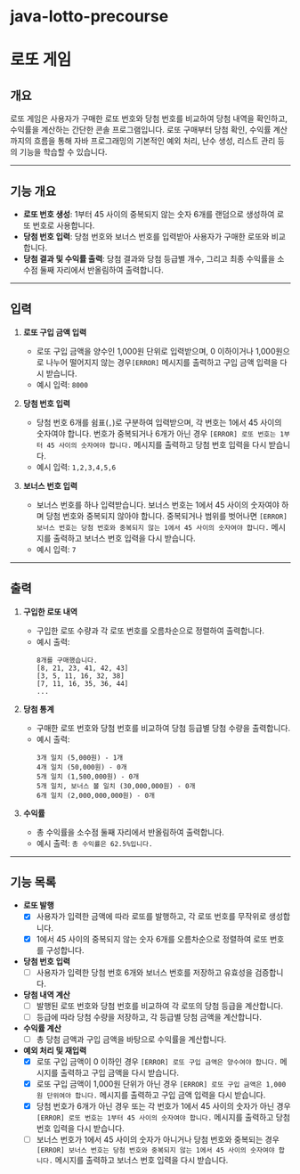 # java-lotto-precourse

# 로또 게임

## 개요
로또 게임은 사용자가 구매한 로또 번호와 당첨 번호를 비교하여 당첨 내역을 확인하고, 수익률을 계산하는 간단한 콘솔 프로그램입니다. 로또 구매부터 당첨 확인, 수익률 계산까지의 흐름을 통해 자바 프로그래밍의 기본적인 예외 처리, 난수 생성, 리스트 관리 등의 기능을 학습할 수 있습니다.

---

## 기능 개요
- **로또 번호 생성**: 1부터 45 사이의 중복되지 않는 숫자 6개를 랜덤으로 생성하여 로또 번호로 사용합니다.
- **당첨 번호 입력**: 당첨 번호와 보너스 번호를 입력받아 사용자가 구매한 로또와 비교합니다.
- **당첨 결과 및 수익률 출력**: 당첨 결과와 당첨 등급별 개수, 그리고 최종 수익률을 소수점 둘째 자리에서 반올림하여 출력합니다.

---

## 입력
1. **로또 구입 금액 입력**
    - 로또 구입 금액을 양수인 1,000원 단위로 입력받으며, 0 이하이거나 1,000원으로 나누어 떨어지지 않는 경우`[ERROR]` 메시지를 출력하고 구입 금액 입력을 다시 받습니다.
    - 예시 입력: `8000`

2. **당첨 번호 입력**
    - 당첨 번호 6개를 쉼표(`,`)로 구분하여 입력받으며, 각 번호는 1에서 45 사이의 숫자여야 합니다. 번호가 중복되거나 6개가 아닌 경우 `[ERROR] 로또 번호는 1부터 45 사이의 숫자여야 합니다.` 메시지를 출력하고 당첨 번호 입력을 다시 받습니다.
    - 예시 입력: `1,2,3,4,5,6`

3. **보너스 번호 입력**
    - 보너스 번호를 하나 입력받습니다. 보너스 번호는 1에서 45 사이의 숫자여야 하며 당첨 번호와 중복되지 않아야 합니다. 중복되거나 범위를 벗어나면 `[ERROR] 보너스 번호는 당첨 번호와 중복되지 않는 1에서 45 사이의 숫자여야 합니다.` 메시지를 출력하고 보너스 번호 입력을 다시 받습니다.
    - 예시 입력: `7`

---

## 출력
1. **구입한 로또 내역**
    - 구입한 로또 수량과 각 로또 번호를 오름차순으로 정렬하여 출력합니다.
    - 예시 출력:
      ```
      8개를 구매했습니다.
      [8, 21, 23, 41, 42, 43]
      [3, 5, 11, 16, 32, 38]
      [7, 11, 16, 35, 36, 44]
      ...
      ```

2. **당첨 통계**
    - 구매한 로또 번호와 당첨 번호를 비교하여 당첨 등급별 당첨 수량을 출력합니다.
    - 예시 출력:
      ```
      3개 일치 (5,000원) - 1개
      4개 일치 (50,000원) - 0개
      5개 일치 (1,500,000원) - 0개
      5개 일치, 보너스 볼 일치 (30,000,000원) - 0개
      6개 일치 (2,000,000,000원) - 0개
      ```

3. **수익률**
    - 총 수익률을 소수점 둘째 자리에서 반올림하여 출력합니다.
    - 예시 출력: `총 수익률은 62.5%입니다.`

---

## 기능 목록
- **로또 발행**
    - [x] 사용자가 입력한 금액에 따라 로또를 발행하고, 각 로또 번호를 무작위로 생성합니다.
    - [x] 1에서 45 사이의 중복되지 않는 숫자 6개를 오름차순으로 정렬하여 로또 번호를 구성합니다.

- **당첨 번호 입력**
    - [ ] 사용자가 입력한 당첨 번호 6개와 보너스 번호를 저장하고 유효성을 검증합니다.

- **당첨 내역 계산**
    - [ ] 발행된 로또 번호와 당첨 번호를 비교하여 각 로또의 당첨 등급을 계산합니다.
    - [ ] 등급에 따라 당첨 수량을 저장하고, 각 등급별 당첨 금액을 계산합니다.

- **수익률 계산**
    - [ ] 총 당첨 금액과 구입 금액을 바탕으로 수익률을 계산합니다.

- **예외 처리 및 재입력**
    - [x] 로또 구입 금액이 0 이하인 경우 `[ERROR] 로또 구입 금액은 양수여야 합니다.` 메시지를 출력하고 구입 금액을 다시 받습니다.
    - [x] 로또 구입 금액이 1,000원 단위가 아닌 경우 `[ERROR] 로또 구입 금액은 1,000원 단위여야 합니다.` 메시지를 출력하고 구입 금액 입력을 다시 받습니다.
    - [x] 당첨 번호가 6개가 아닌 경우 또는 각 번호가 1에서 45 사이의 숫자가 아닌 경우 `[ERROR] 로또 번호는 1부터 45 사이의 숫자여야 합니다.` 메시지를 출력하고 당첨 번호 입력을 다시 받습니다.
    - [ ] 보너스 번호가 1에서 45 사이의 숫자가 아니거나 당첨 번호와 중복되는 경우 `[ERROR] 보너스 번호는 당첨 번호와 중복되지 않는 1에서 45 사이의 숫자여야 합니다.` 메시지를 출력하고 보너스 번호 입력을 다시 받습니다.